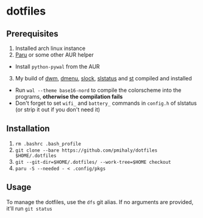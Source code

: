 # dotfiles

## Prerequisites

1. Installed arch linux instance
2. [Paru](https://github.com/morganamilo/paru) or some other AUR helper
  - Install `python-pywal` from the AUR
3. My build of [dwm](https://github.com/pmihaly/dwm), [dmenu](https://github.com/pmihaly/dmenu), [slock](https://github.com/pmihaly/slock), [slstatus](https://github.com/pmihaly/slstatus) and [st](https://github.com/pmihaly/st) compiled and installed
  - Run `wal --theme base16-nord` to compile the colorscheme into the programs, **otherwise the compilation fails**
  - Don't forget to set `wifi_` and `battery_` commands in `config.h` of slstatus (or strip it out if you don't need it)

## Installation

1. `rm .bashrc .bash_profile`
2. `git clone --bare https://github.com/pmihaly/dotfiles $HOME/.dotfiles`
3. `git --git-dir=$HOME/.dotfiles/ --work-tree=$HOME checkout`
4. `paru -S --needed - < .config/pkgs`

## Usage

To manage the dotfiles, use the `dfs` git alias.
If no arguments are provided, it'll run `git status`
